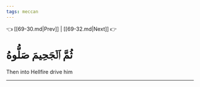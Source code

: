 ```yaml
---
tags: meccan
---
```


👈 [[69-30.md|Prev]] | [[69-32.md|Next]] 👉

# ثُمَّ ٱلۡجَحِيمَ صَلُّوهُ

Then into Hellfire drive him

---

